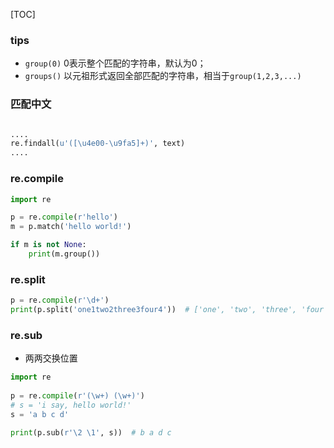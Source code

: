 [TOC]

### tips

- `group(0)` 0表示整个匹配的字符串，默认为0；
- `groups()` 以元祖形式返回全部匹配的字符串，相当于`group(1,2,3,...)`

### 匹配中文

```python

....
re.findall(u'([\u4e00-\u9fa5]+)', text)
....
```

### re.compile

```python
import re

p = re.compile(r'hello')
m = p.match('hello world!')

if m is not None:
    print(m.group())
```

### re.split

```python
p = re.compile(r'\d+')
print(p.split('one1two2three3four4'))  # ['one', 'two', 'three', 'four', '']
```

### re.sub

- 两两交换位置

```python
import re
 
p = re.compile(r'(\w+) (\w+)')
# s = 'i say, hello world!'
s = 'a b c d'
 
print(p.sub(r'\2 \1', s))  # b a d c
```
